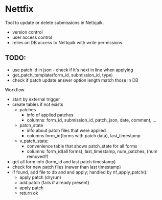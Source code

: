 # Nettfix

Tool to update or delete submissions in Nettquik.

  * version control
  * user access control
  * relies on DB access to Nettquik with write permissions

## TODO:

  * use patch id in json  - check if it's next in line when applying
  * get_patch_template(form_id, submission_id, type)
  * check if patch update answer option length match those in DB

Workflow 
  * start by external trigger
  * create tables if not exists 
    * patches 
      * info of applied patches
      * columns: form_id, submission_id, patch_json, date, comment, ...
    * patch_state
      * info about patch files that were applied
      * columns form_id(forms with patch data), last_timestamp
    * v_patch_state: 
      * convenience table that shows patch_state for all forms
      * columns: form_id(all forms), last_timestamp, num_patches, (num removed?)
  * get all form info (form_id and last patch timestamp)
  * check for new patch files (newer than last timestamp)
  * if found, add file to db and and apply; handled by nf_apply_patch():
    * apply patch (dryrun)
    * add patch (fails if already present)
    * apply patch
    * return ok

